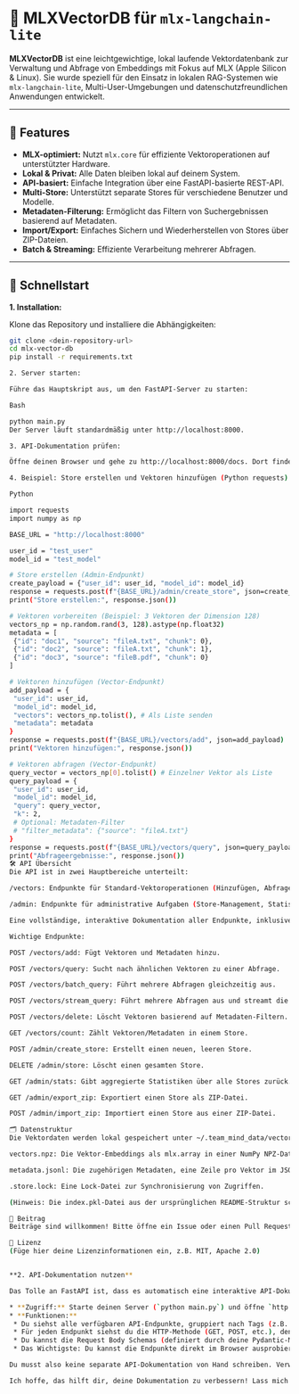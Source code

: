 # 🧠 MLXVectorDB für `mlx-langchain-lite`

**MLXVectorDB** ist eine leichtgewichtige, lokal laufende Vektordatenbank zur Verwaltung und Abfrage von Embeddings mit Fokus auf MLX (Apple Silicon & Linux). Sie wurde speziell für den Einsatz in lokalen RAG-Systemen wie `mlx-langchain-lite`, Multi-User-Umgebungen und datenschutzfreundlichen Anwendungen entwickelt.

---

## 🌟 Features

* **MLX-optimiert:** Nutzt `mlx.core` für effiziente Vektoroperationen auf unterstützter Hardware.
* **Lokal & Privat:** Alle Daten bleiben lokal auf deinem System.
* **API-basiert:** Einfache Integration über eine FastAPI-basierte REST-API.
* **Multi-Store:** Unterstützt separate Stores für verschiedene Benutzer und Modelle.
* **Metadaten-Filterung:** Ermöglicht das Filtern von Suchergebnissen basierend auf Metadaten.
* **Import/Export:** Einfaches Sichern und Wiederherstellen von Stores über ZIP-Dateien.
* **Batch & Streaming:** Effiziente Verarbeitung mehrerer Abfragen.

---

## 🚀 Schnellstart

**1. Installation:**

   Klone das Repository und installiere die Abhängigkeiten:

   ```bash
   git clone <dein-repository-url>
   cd mlx-vector-db
   pip install -r requirements.txt

2. Server starten:

Führe das Hauptskript aus, um den FastAPI-Server zu starten:

Bash

python main.py
Der Server läuft standardmäßig unter http://localhost:8000.

3. API-Dokumentation prüfen:

Öffne deinen Browser und gehe zu http://localhost:8000/docs. Dort findest du die interaktive FastAPI-Dokumentation mit allen verfügbaren Endpunkten.

4. Beispiel: Store erstellen und Vektoren hinzufügen (Python requests)

Python

import requests
import numpy as np

BASE_URL = "http://localhost:8000"

user_id = "test_user"
model_id = "test_model"

# Store erstellen (Admin-Endpunkt)
create_payload = {"user_id": user_id, "model_id": model_id}
response = requests.post(f"{BASE_URL}/admin/create_store", json=create_payload)
print("Store erstellen:", response.json())

# Vektoren vorbereiten (Beispiel: 3 Vektoren der Dimension 128)
vectors_np = np.random.rand(3, 128).astype(np.float32)
metadata = [
    {"id": "doc1", "source": "fileA.txt", "chunk": 0},
    {"id": "doc2", "source": "fileA.txt", "chunk": 1},
    {"id": "doc3", "source": "fileB.pdf", "chunk": 0}
]

# Vektoren hinzufügen (Vector-Endpunkt)
add_payload = {
    "user_id": user_id,
    "model_id": model_id,
    "vectors": vectors_np.tolist(), # Als Liste senden
    "metadata": metadata
}
response = requests.post(f"{BASE_URL}/vectors/add", json=add_payload)
print("Vektoren hinzufügen:", response.json())

# Vektoren abfragen (Vector-Endpunkt)
query_vector = vectors_np[0].tolist() # Einzelner Vektor als Liste
query_payload = {
    "user_id": user_id,
    "model_id": model_id,
    "query": query_vector,
    "k": 2,
    # Optional: Metadaten-Filter
    # "filter_metadata": {"source": "fileA.txt"}
}
response = requests.post(f"{BASE_URL}/vectors/query", json=query_payload)
print("Abfrageergebnisse:", response.json())
🛠️ API Übersicht
Die API ist in zwei Hauptbereiche unterteilt:

/vectors: Endpunkte für Standard-Vektoroperationen (Hinzufügen, Abfragen, Löschen, Zählen etc.).

/admin: Endpunkte für administrative Aufgaben (Store-Management, Statistiken, Import/Export).

Eine vollständige, interaktive Dokumentation aller Endpunkte, inklusive Schemas und Testmöglichkeiten, findest du unter /docs wenn der Server läuft.

Wichtige Endpunkte:

POST /vectors/add: Fügt Vektoren und Metadaten hinzu.

POST /vectors/query: Sucht nach ähnlichen Vektoren zu einer Abfrage.

POST /vectors/batch_query: Führt mehrere Abfragen gleichzeitig aus.

POST /vectors/stream_query: Führt mehrere Abfragen aus und streamt die Ergebnisse.

POST /vectors/delete: Löscht Vektoren basierend auf Metadaten-Filtern.

GET /vectors/count: Zählt Vektoren/Metadaten in einem Store.

POST /admin/create_store: Erstellt einen neuen, leeren Store.

DELETE /admin/store: Löscht einen gesamten Store.

GET /admin/stats: Gibt aggregierte Statistiken über alle Stores zurück.

GET /admin/export_zip: Exportiert einen Store als ZIP-Datei.

POST /admin/import_zip: Importiert einen Store aus einer ZIP-Datei.

🗂️ Datenstruktur
Die Vektordaten werden lokal gespeichert unter ~/.team_mind_data/vector_stores/. Jeder Store (user_<id>/<modell>) enthält typischerweise:

vectors.npz: Die Vektor-Embeddings als mlx.array in einer NumPy NPZ-Datei.

metadata.jsonl: Die zugehörigen Metadaten, eine Zeile pro Vektor im JSON-Format.

.store.lock: Eine Lock-Datei zur Synchronisierung von Zugriffen.

(Hinweis: Die index.pkl-Datei aus der ursprünglichen README-Struktur scheint in der aktuellen Implementierung nicht aktiv genutzt zu werden)

🤝 Beitrag
Beiträge sind willkommen! Bitte öffne ein Issue oder einen Pull Request.

📜 Lizenz
(Füge hier deine Lizenzinformationen ein, z.B. MIT, Apache 2.0)


**2. API-Dokumentation nutzen**

Das Tolle an FastAPI ist, dass es automatisch eine interaktive API-Dokumentation für dich generiert.

* **Zugriff:** Starte deinen Server (`python main.py`) und öffne `http://localhost:8000/docs` in deinem Webbrowser.
* **Funktionen:**
    * Du siehst alle verfügbaren API-Endpunkte, gruppiert nach Tags (z.B. `admin`, `vector_store`).
    * Für jeden Endpunkt siehst du die HTTP-Methode (GET, POST, etc.), den Pfad, eventuelle Parameter (Pfad, Query, Request Body) und die erwarteten Responses.
    * Du kannst die Request Body Schemas (definiert durch deine Pydantic-Modelle) einsehen.
    * Das Wichtigste: Du kannst die Endpunkte direkt im Browser ausprobieren! Klicke auf "Try it out", gib Beispielwerte ein und klicke auf "Execute". Du siehst dann die Anfrage und die tatsächliche Antwort vom Server.

Du musst also keine separate API-Dokumentation von Hand schreiben. Verweise einfach in deiner `README.md` auf die `/docs`-URL, damit Benutzer sie finden können.

Ich hoffe, das hilft dir, deine Dokumentation zu verbessern! Lass mich wissen, wenn du weitere Fragen hast.
